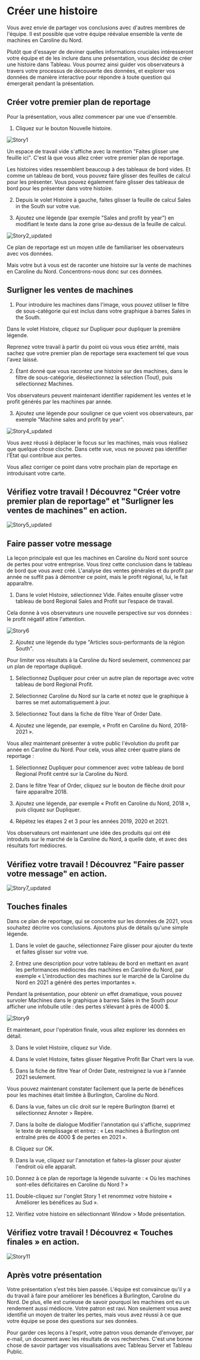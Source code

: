 # Créer une histoire

Vous avez envie de partager vos conclusions avec d'autres membres de l'équipe. Il est possible que votre équipe réévalue ensemble la vente de machines en Caroline du Nord.

Plutôt que d'essayer de deviner quelles informations cruciales intéresseront votre équipe et de les inclure dans une présentation, vous décidez de créer une histoire dans Tableau. Vous pourrez ainsi guider vos observateurs à travers votre processus de découverte des données, et explorer vos données de manière interactive pour répondre à toute question qui émergerait pendant la présentation.

## Créer votre premier plan de reportage

Pour la présentation, vous allez commencer par une vue d'ensemble.

1. Cliquez sur le bouton Nouvelle histoire.

![Story1](https://user-images.githubusercontent.com/73080397/204167519-bc2d1328-1058-4f96-a989-c0176b8f3950.png)

Un espace de travail vide s'affiche avec la mention "Faites glisser une feuille ici". C'est là que vous allez créer votre premier plan de reportage.

Les histoires vides ressemblent beaucoup à des tableaux de bord vides. Et comme un tableau de bord, vous pouvez faire glisser des feuilles de calcul pour les présenter. Vous pouvez également faire glisser des tableaux de bord pour les présenter dans votre histoire.

2. Depuis le volet Histoire à gauche, faites glisser la feuille de calcul Sales in the South sur votre vue.

3. Ajoutez une légende (par exemple "Sales and profit by year") en modifiant le texte dans la zone grise au-dessus de la feuille de calcul.

![Story2_updated](https://user-images.githubusercontent.com/73080397/204167559-ffbd5b60-7613-440e-be97-8ae4ea98e851.png)

Ce plan de reportage est un moyen utile de familiariser les observateurs avec vos données.

Mais votre but à vous est de raconter une histoire sur la vente de machines en Caroline du Nord. Concentrons-nous donc sur ces données.

## Surligner les ventes de machines

1. Pour introduire les machines dans l'image, vous pouvez utiliser le filtre de sous-catégorie qui est inclus dans votre graphique à barres Sales in the South.

Dans le volet Histoire, cliquez sur Dupliquer pour dupliquer la première légende.

Reprenez votre travail à partir du point où vous vous étiez arrêté, mais sachez que votre premier plan de reportage sera exactement tel que vous l'avez laissé.

2. Étant donné que vous racontez une histoire sur des machines, dans le filtre de sous-catégorie, désélectionnez la sélection (Tout), puis sélectionnez Machines.

Vos observateurs peuvent maintenant identifier rapidement les ventes et le profit générés par les machines par année.

3. Ajoutez une légende pour souligner ce que voient vos observateurs, par exemple "Machine sales and profit by year".

![Story4_updated](https://user-images.githubusercontent.com/73080397/204167589-81f56724-4f2d-4f3c-b6be-b96ad7194fd6.png)

Vous avez réussi à déplacer le focus sur les machines, mais vous réalisez que quelque chose cloche. Dans cette vue, vous ne pouvez pas identifier l'État qui contribue aux pertes.

Vous allez corriger ce point dans votre prochain plan de reportage en introduisant votre carte.

## Vérifiez votre travail ! Découvrez "Créer votre premier plan de reportage" et "Surligner les ventes de machines" en action.

![Story5_updated](https://user-images.githubusercontent.com/73080397/204167644-67eedd9a-3795-4795-8114-d23e2871a106.gif)

## Faire passer votre message
La leçon principale est que les machines en Caroline du Nord sont source de pertes pour votre entreprise. Vous tirez cette conclusion dans le tableau de bord que vous avez créé. L'analyse des ventes générales et du profit par année ne suffit pas à démontrer ce point, mais le profit régional, lui, le fait apparaître.

1. Dans le volet Histoire, sélectionnez Vide. Faites ensuite glisser votre tableau de bord Regional Sales and Profit sur l’espace de travail.

Cela donne à vos observateurs une nouvelle perspective sur vos données : le profit négatif attire l'attention.

![Story6](https://user-images.githubusercontent.com/73080397/204167662-38d5b27b-d2b8-4e7d-8b84-de417f998d6e.png)

2. Ajoutez une légende du type "Articles sous-performants de la région South".

Pour limiter vos résultats à la Caroline du Nord seulement, commencez par un plan de reportage dupliqué.

1. Sélectionnez Dupliquer pour créer un autre plan de reportage avec votre tableau de bord Regional Profit.

2. Sélectionnez Caroline du Nord sur la carte et notez que le graphique à barres se met automatiquement à jour.

3. Sélectionnez Tout dans la fiche de filtre Year of Order Date.

4. Ajoutez une légende, par exemple, « Profit en Caroline du Nord, 2018-2021 ».

Vous allez maintenant présenter à votre public l'évolution du profit par année en Caroline du Nord. Pour cela, vous allez créer quatre plans de reportage :

1. Sélectionnez Dupliquer pour commencer avec votre tableau de bord Regional Profit centré sur la Caroline du Nord.

2. Dans le filtre Year of Order, cliquez sur le bouton de flèche droit pour faire apparaître 2018.

3. Ajoutez une légende, par exemple « Profit en Caroline du Nord, 2018 », puis cliquez sur Dupliquer.

4. Répétez les étapes 2 et 3 pour les années 2019, 2020 et 2021.

Vos observateurs ont maintenant une idée des produits qui ont été introduits sur le marché de la Caroline du Nord, à quelle date, et avec des résultats fort médiocres.

## Vérifiez votre travail ! Découvrez "Faire passer votre message" en action.

![Story7_updated](https://user-images.githubusercontent.com/73080397/204167743-9d9f0af0-67eb-4dfa-afc6-e61352b2bfdf.gif)

## Touches finales
Dans ce plan de reportage, qui se concentre sur les données de 2021, vous souhaitez décrire vos conclusions. Ajoutons plus de détails qu'une simple légende.

1. Dans le volet de gauche, sélectionnez Faire glisser pour ajouter du texte et faites glisser sur votre vue.

2. Entrez une description pour votre tableau de bord en mettant en avant les performances médiocres des machines en Caroline du Nord, par exemple « L'introduction des machines sur le marché de la Caroline du Nord en 2021 a généré des pertes importantes ».

Pendant la présentation, pour obtenir un effet dramatique, vous pouvez survoler Machines dans le graphique à barres Sales in the South pour afficher une infobulle utile : des pertes s’élevant à près de 4000 $.

![Story9](https://user-images.githubusercontent.com/73080397/204167775-b8ee830c-b60f-4650-9dea-93731dc52a9a.png)

Et maintenant, pour l'opération finale, vous allez explorer les données en détail.

3. Dans le volet Histoire, cliquez sur Vide.

4. Dans le volet Histoire, faites glisser Negative Profit Bar Chart vers la vue.

5. Dans la fiche de filtre Year of Order Date, restreignez la vue à l'année 2021 seulement.

Vous pouvez maintenant constater facilement que la perte de bénéfices pour les machines était limitée à Burlington, Caroline du Nord.

6. Dans la vue, faites un clic droit sur le repère Burlington (barre) et sélectionnez Annoter > Repère.

7. Dans la boîte de dialogue Modifier l'annotation qui s'affiche, supprimez le texte de remplissage et entrez : « Les machines à Burlington ont entraîné près de 4000 $ de pertes en 2021 ».

8. Cliquez sur OK.

9. Dans la vue, cliquez sur l'annotation et faites-la glisser pour ajuster l'endroit où elle apparaît.

10. Donnez à ce plan de reportage la légende suivante : « Où les machines sont-elles déficitaires en Caroline du Nord ? »

11. Double-cliquez sur l'onglet Story 1 et renommez votre histoire « Améliorer les bénéfices au Sud ».

12. Vérifiez votre histoire en sélectionnant Window > Mode présentation.

## Vérifiez votre travail ! Découvrez « Touches finales » en action.

![Story11](https://user-images.githubusercontent.com/73080397/204167864-c7b20ee3-49d7-46f2-880a-bae6f5ed36d8.gif)

## Après votre présentation

Votre présentation s'est très bien passée. L'équipe est convaincue qu'il y a du travail à faire pour améliorer les bénéfices à Burlington, Caroline du Nord. De plus, elle est curieuse de savoir pourquoi les machines ont eu un rendement aussi médiocre. Votre patron est ravi. Non seulement vous avez identifié un moyen de traiter les pertes, mais vous avez réussi à ce que votre équipe se pose des questions sur ses données.

Pour garder ces leçons à l'esprit, votre patron vous demande d'envoyer, par e-mail, un document avec les résultats de vos recherches. C'est une bonne chose de savoir partager vos visualisations avec Tableau Server et Tableau Public.
